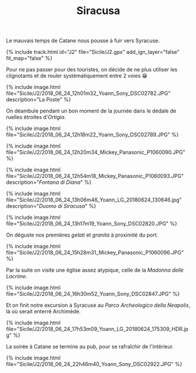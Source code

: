 ﻿---
title: "Siracusa"
permalink: /Sicile/J2/
sidebar:
  nav: "sicile"
enable_tracks: true
---

Le mauvais temps de Catane nous pousse à fuir vers Syracuse.

{% include track.html id="J2" file="Sicile/J2.gpx" add_ign_layer="false" fit_map="false" %}

Pour ne pas passer pour des touristes, on décide de ne plus utiliser les clignotants et de rouler systématiquement entre 2 voies :grin:

{% include image.html file="Sicile/J2/2018_06_24_12h01m32_Yoann_Sony_DSC02782.JPG" description="La Poste" %}

On déambule pendant un bon moment de la journée dans le dédale de ruelles étroites d'*Ortigia*.

{% include image.html file="Sicile/J2/2018_06_24_12h18m22_Yoann_Sony_DSC02789.JPG" %}

{% include image.html file="Sicile/J2/2018_06_24_12h20m34_Mickey_Panasonic_P1060090.JPG" %}

{% include image.html file="Sicile/J2/2018_06_24_12h54m18_Mickey_Panasonic_P1060093.JPG" description="*Fontana di Diana*" %}

{% include image.html file="Sicile/J2/2018_06_24_13h06m46_Yoann_LG_20180624_130646.jpg" description="*Duomo di Siracusa*" %}

{% include image.html file="Sicile/J2/2018_06_24_13h17m19_Yoann_Sony_DSC02820.JPG" %}

On déguste nos premières *gelati* et *granita* à proximité du port.

{% include image.html file="Sicile/J2/2018_06_24_15h28m31_Mickey_Panasonic_P1060096.JPG" %}

Par la suite on visite une église assez atypique, celle de la *Madonna delle Lacrime*.

{% include image.html file="Sicile/J2/2018_06_24_16h30m52_Yoann_Sony_DSC02847.JPG" %}

Et on finit notre excursion à Syracuse au *Parco Archeologico della Neapolis*, là où serait enterré Archimède.

{% include image.html file="Sicile/J2/2018_06_24_17h53m09_Yoann_LG_20180624_175309_HDR.jpg" %}

La soirée à Catane se termine au pub, pour se rafraîchir de l'intérieur.

{% include image.html file="Sicile/J2/2018_06_24_22h46m40_Yoann_Sony_DSC02922.JPG" %}

